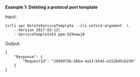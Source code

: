 **Example 1: Deleting a protocol port template**



Input: 

```
tccli vpc DeleteServiceTemplate --cli-unfold-argument  \
    --Version 2017-03-12\
    --ServiceTemplateId ppm-529nwwj8
```

Output: 
```
{
    "Response": {
        "RequestId": "20569756-56ba-4a13-b545-e1528d5cb239"
    }
}
```


